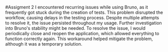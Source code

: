 #Assigment 2
I encountered recurring issues while using Bruno, as it frequently got stuck during the creation of tests.
This problem disrupted the workflow, causing delays in the testing process. Despite multiple attempts to resolve it, the issue persisted throughout my usage. 
Further investigation into Bruno's stability might be needed.
To resolve the issue, I would periodically close and reopen the application, which allowed everything to function correctly again. 
This workaround helped mitigate the problem, although it was a temporary solution.
